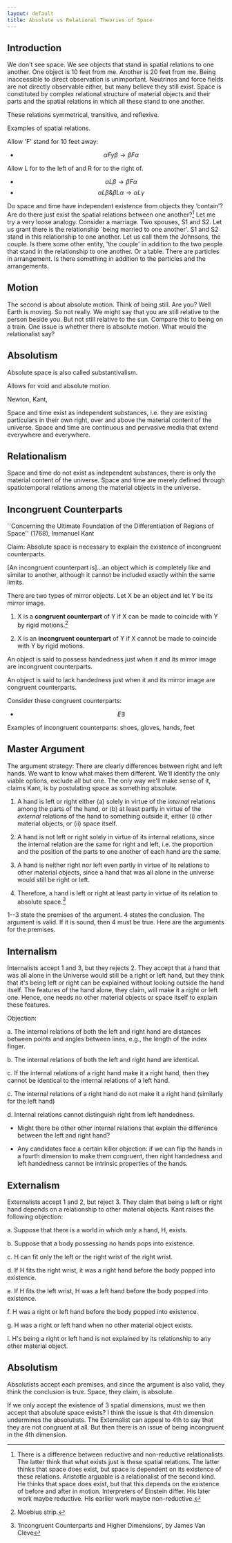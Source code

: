```yaml
---
layout: default
title: Absolute vs Relational Theories of Space
---
```


## Introduction 

We don't see space. We see objects that stand in spatial relations to one another. One object is 10 feet from me. Another is 20 feet from me. Being inaccessible to direct observation is unimportant. Neutrinos and force fields are not directly observable either, but many believe they still exist. Space is constituted by complex relational structure of material objects and their parts and the spatial relations in which all these stand to one another.

 These relations symmetrical, transitive, and reflexive. 

Examples of spatial relations. 

Allow 'F' stand for 10 feet away: 

+ $$ \alpha Fy \beta \rightarrow \beta F \alpha $$

Allow L for to the left of and R for to the right of. 

+ $$ \alpha L \beta \rightarrow \beta F \alpha $$
+ $$ \alpha L \beta \& \beta L \alpha \rightarrow \alpha L \gamma $$


Do space and time have independent existence from objects they ‘contain’? Are do there just exist the spatial relations between one another?[^R] Let me try a very loose analogy. Consider a marriage. Two spouses, S1 and S2. Let us grant there is the relationship `being married to one another'. S1 and S2 stand in this relationship to one another. Let us call them the Johnsons, the couple. Is there some other entity, 'the couple' in addition to the two people that stand in the relationship to one another. Or a table. There are particles in arrangement. Is there something in addition to the particles and the arrangements. 



[^R]: There is a difference between reductive and non-reductive relationalists. The latter think that what exists just is these spatial relations. The latter thinks that space does exist, but space is dependent on its existence of these relations. Aristotle arguable is a relationalist of the second kind. He thinks that space does exist, but that this depends on the existence of before and after in motion. Interpreters of Einstein differ. His later work maybe reductive. HIs earlier work maybe non-reductive. 



## Motion 

The second is about absolute motion. Think of being still. Are you? Well Earth is moving. So not really. We might say that you are still relative to the person beside you. But not still relative to the sun. Compare this to being on a train. One issue is whether there is absolute motion. What would the relationalist say? 




## Absolutism 

Absolute space is  also called substantivalism. 

Allows for void and absolute motion. 

Newton, Kant, 

Space and time exist as independent substances, i.e. they are existing particulars in their own right, over and above the material content of the universe. Space and time are continuous and pervasive media that extend everywhere and everywhere.


## Relationalism 

Space and time do not exist as independent substances, there is only the material content of the universe. Space and time are merely defined through spatiotemporal relations among the material objects in the universe.


## Incongruent Counterparts

``Concerning the Ultimate Foundation of the Differentiation of Regions of Space'' (1768), Immanuel Kant 

Claim: Absolute space is necessary to explain the existence of incongruent counterparts.

[An incongruent counterpart is]...an object which is completely like and similar to another, although it cannot be included exactly within the same limits.

There are two types of mirror objects. Let X be an object and let Y be its mirror image.1. X is a **congruent counterpart** of Y if X can be made to coincide with Y by rigid motions.[^M]
[^M]: Moebius strip. 
2. X is an **incongruent counterpart** of Y if X cannot be made to coincide with Y by rigid motions.

An object is said to possess handedness just when it and its mirror image are incongruent counterparts.An object is said to lack handedness just when it and its mirror image are congruent counterparts.

Consider these congruent counterparts: 

+ $$ E  \exists $$



Examples of incongruent counterparts: shoes, gloves, hands, feet

## Master Argument

The argument strategy: There are clearly differences between right and left hands. We want to know what makes them different. We'll identify the only viable options, exclude all but one. The only way we'll make sense of it, claims Kant, is by postulating space as something absolute.

1.  A hand is left or right either (a) solely in virtue of the
    *internal* relations among the parts of the hand, or (b) at least
    partly in virtue of the *external* relations of the hand to
    something outside it, either (i) other material objects, or (ii)
    space itself.

2.  A hand is not left or right solely in virtue of its internal
    relations, since the internal relation are the same for right and
    left, i.e. the proportion and the position of the parts to one
    another of each hand are the same.

3.  A hand is neither right nor left even partly in virtue of its
    relations to other material objects, since a hand that was all alone
    in the universe would still be right or left.

4.  Therefore, a hand is left or right at least party in virtue of its
    relation to absolute space.[^1]


1--3 state the premises of the argument. 4 states the conclusion. The argument is valid. If it is sound, then 4 must be true. Here are the arguments for the premises. 


## Internalism

Internalists accept 1 and 3, but they rejects 2. They accept that a hand that was all alone in the Universe would still be a right or left hand, but they think that it's being left or right can be explained without looking outside the hand itself. The features of the hand alone, they claim,  will make it a right or left one. Hence, one needs no other material objects or space itself to explain these features. 

Objection: 

a. The internal relations of both the left and right hand are distances between points and angles between lines, e.g., the length of the index finger.

b. The internal relations of both the left and right hand are identical.

c. If the internal relations of a right hand make it a right hand, then they cannot be identical to the internal relations of a left hand.  

c. The internal relations of a right hand do not make it a right hand (similarly for the left hand)

d. Internal relations cannot distinguish right from left handedness. 

+ Might there be other other internal relations that explain the difference  between the left and right hand? 

+ Any candidates face a certain killer objection: if we can flip the hands in a fourth dimension to make them congruent, then right handedness and left handedness cannot be intrinsic properties of the hands.

## Externalism

Externalists accept 1 and 2, but reject 3. They claim that being a left or right hand depends on a relationship to other material objects. Kant raises the following objection: 

a. Suppose that there is a world in which only a hand, H, exists. 

b. Suppose that a body possessing no hands pops into existence.

c. H can fit only the left or the right wrist of the right wrist. 

d. If H fits the right wrist, it was a right hand before the body popped into existence. 

e. If H fits the left wrist, H was a left hand before the body popped into existence. 

f. H was a right or left hand before the body popped into existence.

g. H was a right or left hand when no other material object exists. 

i. H's being a right or left hand is not explained by its relationship to any other material object.  



## Absolutism

Absolutists accept each premises, and since the argument is also valid, they think the conclusion is true. Space, they claim, is absolute. 

If we only accept the existence of 3 spatial dimensions, must we then accept that absolute space exists? I think the issue is that 4th dimension undermines the absolutists. The Externalist can appeal to 4th to say that they are not congruent at all. But then there is an issue of being incongruent in the 4th dimension. 


[^1]: ‘Incongruent Counterparts and Higher Dimensions’, by James Van
    Cleve
